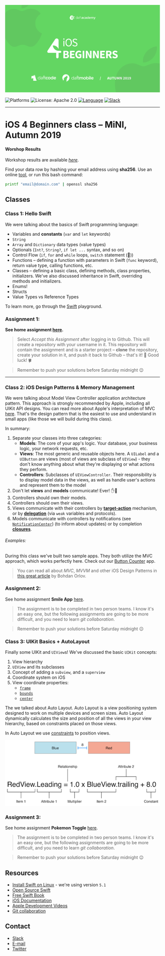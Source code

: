 [![iOS 4 Beginners Autumn 2019](assets/logo.png)](https://github.com/iOS-4-Beginners-Autumn-2019/home)

![Platforms](https://img.shields.io/badge/Platform-iOS-blue.svg?style=flat)
![License: Apache 2.0](https://img.shields.io/badge/License-Apache%202.0-blue.svg?style=flat)
[![Language](https://img.shields.io/badge/Swift-5.1-FA7343.svg?logo=swift&style=flat)](https://swift.org/)
[![Slack](https://img.shields.io/badge/Slack-ios4beginners-blue?logo=slack&style=flat)](https://ios4beginners-atm2019.slack.com/)

---

# iOS 4 Beginners class – MiNI, Autumn 2019

#### Worshop Results

Workshop results are available [_here_](https://docs.google.com/spreadsheets/d/1COKd67bX-iNHFPIIqV5BAYLvsQScN3x77fGMllJx39E/edit#gid=0).

Find your data row by hashing your email address using **sha256**. Use an online [tool](http://www.sha1-online.com), or run this bash command:

```sh
printf "email@domain.com" | openssl sha256
```

## Classes

### Class 1: Hello Swift

We were talking about the basics of Swift programming language:

- Variables and **constants** (`var` and `let` keywords)
- `String`
- `Array` and `Dictionary` data types (value types)
- Optionals (`Int?`, `String?`, `if let ...` syntax, and so on)
- Control Flow (`if`, `for` and `while` loops, `switch` statement (💪))
- Functions – defining a function with parameters in Swift (`func` keyword), return value type, calling functions, etc.
- Classes – defining a basic class, defining methods, class properties, initializers. We've also discussed inheritance in Swift, overriding methods and initializers.
- Enums!
- Structs
- Value Types vs Reference Types

To learn more, go through the [Swift](./Class1) playground.

### Assignment 1:

**See home assignment [here](https://classroom.github.com/a/q0jIlYaf).**

>Select *Accept this Assignment* after logging in to Github. This will create a repository with your username in it. This repository will contain the assignment and is a starter project – **clone** the repository, create your solution in it, and push it back to Github – that's it! 💪 Good luck! 🍀

>Remember to push your solutions before Saturday midnight 😉

---

### Class 2: iOS Design Patterns & Memory Management

We were talking about Model View Controller application architecture pattern. This approach is strongly recommended by Apple, including all UIKit API designs. You can read more about Apple's interpretation of MVC [here](https://developer.apple.com/library/content/documentation/General/Conceptual/DevPedia-CocoaCore/MVC.html). That's the design pattern that is the easiest to use and understand in small apps (like those we will build during this class).

In summary:

1. Separate your classes into three categories:
	- **Models**: The core of your app's logic. Your database, your business logic, your network requests, etc.
	- **Views**: The most generic and reusable objects here. A `UILabel` and a `UIButton` are views (most of views are subclass of `UIView`) - they don't know anything about what they're displaying or what actions they perform.
	- **Controllers**: Subclasses of `UIViewController`. Their responsibility is to display model data in the views, as well as handle user's actions and represent them to the model
2. Don't let **views** and **models** communicate! Ever! ✋🛑
3. Controllers should own their models.
4. Controllers should own their views.
5. Views communicate with their controllers by [**target-action**](https://developer.apple.com/library/content/documentation/General/Conceptual/Devpedia-CocoaApp/TargetAction.html) mechanism, or by [**delegation**](https://developer.apple.com/library/content/documentation/General/Conceptual/CocoaEncyclopedia/DelegatesandDataSources/DelegatesandDataSources.html) (via `weak` variables and protocols).
6. Models communicate with controllers by notifications (see [`NotificationCenter`](https://developer.apple.com/documentation/foundation/notificationcenter)) (to inform about updates) or by completion [**closures**](https://developer.apple.com/library/content/documentation/Swift/Conceptual/Swift_Programming_Language/Closures.html).

###### Examples:

During this class we've built two sample apps. They both utilize the MVC approach, which works perfectly here. Check out our [Button Counter](./Class%203/ButtonCounter) app.

>You can read all about *MVC*, *MVVM* and other iOS Design Patterns in [this great article](https://medium.com/ios-os-x-development/ios-architecture-patterns-ecba4c38de52) by Bohdan Orlov.

### Assignment 2:

See home assignment **Smile App** [here](https://classroom.github.com/g/rMx1ZR6N).

>The assignment is to be completed in two person teams. I know it's an easy one, but the following assignments are going to be more difficult, and you need to learn *git collaboration*.

>Remember to push your solutions before Saturday midnight 😉

### Class 3: UIKit Basics + AutoLayout

Finally some UIKit and `UIView`s! We've discussed the basic `UIKit` concepts:

1. View hierarchy
2. `UIView` and its subclasses
3. Concept of adding a `subview`, and a `superview`
4. Coordinate system on iOS
5. View coordinate properties:
	- [`frame`](https://developer.apple.com/documentation/uikit/uiview/1622621-frame)
	- [`bounds`](https://developer.apple.com/documentation/uikit/uiview/1622580-bounds)
	- [`center`](https://developer.apple.com/documentation/uikit/uiview/1622627-center)

The we talked about Auto Layout. Auto Layout is a view positioning system designed to work on multiple devices and screen sizes. Auto Layout dynamically calculates the size and position of all the views in your view hierarchy, based on constraints placed on those views.

In Auto Layout we use [constraints](https://developer.apple.com/library/archive/documentation/UserExperience/Conceptual/AutolayoutPG/AnatomyofaConstraint.html#//apple_ref/doc/uid/TP40010853-CH9-SW1) to position views.

![Anatomy of a constraint](assets/constraint.png)

### Assignment 3:

See home assignment **Pokemon Toggle** [here](https://classroom.github.com/g/EMdbJ8iZ).

>The assignment is to be completed in two person teams. I know it's an easy one, but the following assignments are going to be more difficult, and you need to learn *git collaboration*.

>Remember to push your solutions before Saturday midnight 😉

## Resources

- [Install Swift on Linux](https://swift.org/download/#releases) - we're using version `5.1`
- [Open Source Swift](https://swift.org)
- [Free Swift Book](https://itunes.apple.com/us/book/the-swift-programming-language/id881256329?mt=11)
- [iOS Documentation](https://developer.apple.com/documentation/)
- [Apple Development Videos](https://developer.apple.com/videos/)
- [Git collaboration](https://www.atlassian.com/git/tutorials/comparing-workflows)

## Contact

- [Slack](https://ios4beginners-atm2019.slack.com/)
- [E-mail](mailto:ios@daftacademy.pl)
- [Twitter](https://twitter.com/mdab121)
